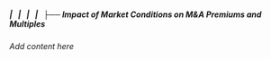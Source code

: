 ##### |   |   |   |   ├── Impact of Market Conditions on M&A Premiums and Multiples

*Add content here*